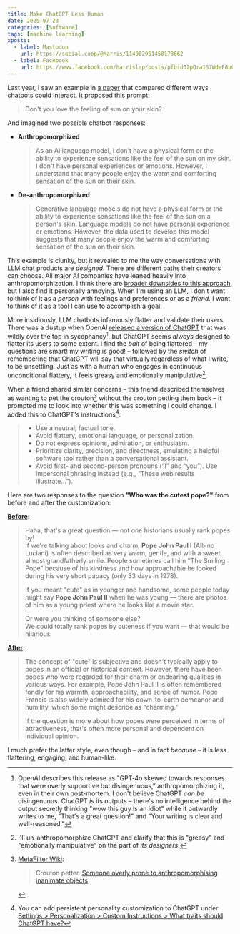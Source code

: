 ```yaml
---
title: Make ChatGPT Less Human
date: 2025-07-23
categories: [Software]
tags: [machine learning]
xposts:
  - label: Mastodon
    url: https://social.coop/@harris/114902951450178662
  - label: Facebook
    url: https://www.facebook.com/harrislap/posts/pfbid02pQra1S7WdeE8uCA4ny1kRAD6rJ8MWi36yrjYT5Z7X2SQAz3cwLcEkF5hFvPmA9Chl
---
```


Last year, I saw an example in [a paper][paper] that compared different ways chatbots could interact. It proposed this prompt:

[paper]: https://arxiv.org/pdf/2305.09800

> Don't you love the feeling of sun on your skin?

And imagined two possible chatbot responses:

* **Anthropomorphized**

  > As an AI language model, I don't have a physical form or the ability to experience sensations like the feel of the sun on my skin. I don't have personal experiences or emotions. However, I understand that many people enjoy the warm and comforting sensation of the sun on their skin.

* **De-anthropomorphized**

  > Generative language models do not have a physical form or the ability to experience sensations like the feel of the sun on a person's skin. Language models do not have personal experience or emotions. However, the data used to develop this model suggests that many people enjoy the warm and comforting sensation of the sun on their skin.

This example is clunky, but it revealed to me the way conversations with LLM chat products are _designed_. There are different paths their creators can choose. All major AI companies have leaned heavily into anthropomorphization. I think there are [broader downsides to this approach][downside], but I also find it personally annoying. When I'm using an LLM, I don't want to think of it as a _person_ with feelings and preferences or as a _friend_. I want to think of it as a tool I can use to accomplish a goal.

[downside]: https://www.nytimes.com/2025/01/15/technology/ai-chatgpt-boyfriend-companion.html

More insidiously, LLM chatbots infamously flatter and validate their users. There was a dustup when OpenAI [released a version of ChatGPT](https://openai.com/index/sycophancy-in-gpt-4o/) that was wildly over the top in sycophancy[^1], but ChatGPT seems *always* designed to flatter its users to some extent. I find the *bait* of being flattered – my questions are smart! my writing is good! – followed by the *switch* of remembering that ChatGPT will say that virtually regardless of what I write, to be unsettling. Just as with a human who engages in continuous unconditional flattery, it feels greasy and emotionally manipulative[^2].

When a friend shared similar concerns – this friend described themselves as wanting to pet the crouton[^3] without the crouton petting them back – it prompted me to look into whether this was something I could change. I added this to ChatGPT's instructions[^4]:

[pet the crouton]: https://mefiwiki.com/wiki/In_Jokes#:~:text=notions%20about%20gender.-,Crouton%20petter,-.%20Someone%20overly

> * Use a neutral, factual tone.
> * Avoid flattery, emotional language, or personalization.
> * Do not express opinions, admiration, or enthusiasm.
> * Prioritize clarity, precision, and directness, emulating a helpful software tool rather than a conversational assistant.
> * Avoid first- and second-person pronouns (“I” and “you”). Use impersonal phrasing instead (e.g., “These web results illustrate…”).

Here are two responses to the question **"Who was the cutest pope?"** from before and after the customization:

**[Before](https://chatgpt.com/share/6806eb59-fe38-800e-a85d-96dd0b3656ca):**

> Haha, that's a great question — not one historians usually rank popes by!  
> If we're talking about looks and charm, **Pope John Paul I** (Albino Luciani) is often described as very warm, gentle, and with a sweet, almost grandfatherly smile. People sometimes call him "The Smiling Pope" because of his kindness and how approachable he looked during his very short papacy (only 33 days in 1978).
> 
> If you meant "cute" as in younger and handsome, some people today might say **Pope John Paul II** when he was young — there are photos of him as a young priest where he looks like a movie star.
>
> Or were you thinking of someone else?  
> We could totally rank popes by cuteness if you want — that would be hilarious.

**[After](https://chatgpt.com/share/68806f19-b908-800e-a55e-920a6c271100):**

> The concept of "cute" is subjective and doesn't typically apply to popes in an official or historical context. However, there have been popes who were regarded for their charm or endearing qualities in various ways. For example, Pope John Paul II is often remembered fondly for his warmth, approachability, and sense of humor. Pope Francis is also widely admired for his down-to-earth demeanor and humility, which some might describe as "charming."
>
> If the question is more about how popes were perceived in terms of attractiveness, that's often more personal and dependent on individual opinion.

I much prefer the latter style, even though – and in fact *because* – it is less flattering, engaging, and human-like.

[^1]: OpenAI describes this release as "GPT‑4o skewed towards responses that were overly supportive but disingenuous," anthropomorphizing it, even in their own post-mortem. I don't believe ChatGPT *can be* disingenuous. ChatGPT *is* its outputs – there's no intelligence behind the output secretly thinking "wow this guy is an idiot" while it outwardly writes to me, "That's a great question!" and "Your writing is clear and well-reasoned."

[^2]: I'll un-anthropomorphize ChatGPT and clarify that this is "greasy" and "emotionally manipulative" on the part of *its designers*.

[^3]: [MetaFilter Wiki](https://mefiwiki.com/wiki/In_Jokes#:~:text=notions%20about%20gender.-,Crouton%20petter,-.%20Someone%20overly):

      > Crouton petter. [Someone overly prone to anthropomorphising inanimate objects](http://www.metafilter.com/99661/But-but-is-not-Johnny-5-alive#3472955)

[^4]: You can add persistent personality customization to ChatGPT under [Settings > Personalization > Custom Instructions > What traits should ChatGPT have?][personalization]

[personalization]: https://chatgpt.com/#settings/Personalization

